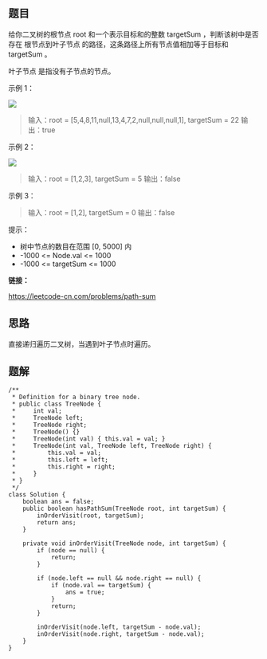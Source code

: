 ## 题目

给你二叉树的根节点 root 和一个表示目标和的整数 targetSum ，判断该树中是否存在 根节点到叶子节点 的路径，这条路径上所有节点值相加等于目标和 targetSum 。

叶子节点 是指没有子节点的节点。

 

示例 1：

![](https://assets.leetcode.com/uploads/2021/01/18/pathsum1.jpg)

> 输入：root = [5,4,8,11,null,13,4,7,2,null,null,null,1], targetSum = 22
> 输出：true

示例 2：

![](https://assets.leetcode.com/uploads/2021/01/18/pathsum2.jpg)

> 输入：root = [1,2,3], targetSum = 5
> 输出：false

示例 3：

> 输入：root = [1,2], targetSum = 0
> 输出：false


提示：

* 树中节点的数目在范围 [0, 5000] 内
* -1000 <= Node.val <= 1000
* -1000 <= targetSum <= 1000

**链接：**

https://leetcode-cn.com/problems/path-sum

## 思路

直接递归遍历二叉树，当遇到叶子节点时遍历。

## 题解


    /**
     * Definition for a binary tree node.
     * public class TreeNode {
     *     int val;
     *     TreeNode left;
     *     TreeNode right;
     *     TreeNode() {}
     *     TreeNode(int val) { this.val = val; }
     *     TreeNode(int val, TreeNode left, TreeNode right) {
     *         this.val = val;
     *         this.left = left;
     *         this.right = right;
     *     }
     * }
     */
    class Solution {
        boolean ans = false;
        public boolean hasPathSum(TreeNode root, int targetSum) {
            inOrderVisit(root, targetSum);
            return ans;
        }
    
        private void inOrderVisit(TreeNode node, int targetSum) {
            if (node == null) {
                return;
            }
    
            if (node.left == null && node.right == null) {
                if (node.val == targetSum) {
                    ans = true;
                }
                return;
            }
    
            inOrderVisit(node.left, targetSum - node.val);
            inOrderVisit(node.right, targetSum - node.val);
        }
    }